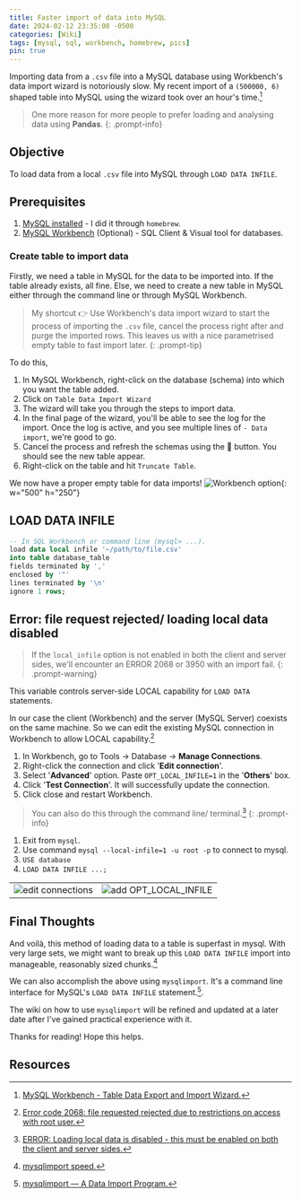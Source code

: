 ```yaml
---
title: Faster import of data into MySQL
date: 2024-02-12 23:35:00 -0500
categories: [Wiki]
tags: [mysql, sql, workbench, homebrew, pics]
pin: true
---
```


Importing data from a `.csv` file into a MySQL database using Workbench's data import wizard is 
notoriously slow. My recent import of a `(500000, 6)` shaped table into MySQL using the wizard took over an hour's
time.[^workbench]

> One more reason for more people to prefer loading and analysing data using **Pandas**.
{: .prompt-info}

## Objective
To load data from a local `.csv` file into MySQL through `LOAD DATA INFILE`.

## Prerequisites
1. [MySQL installed](https://formulae.brew.sh/formula/mysql) - I did it through `homebrew`.
2. [MySQL Workbench](https://dev.mysql.com/downloads/workbench/) 
(Optional) - SQL Client & Visual tool for databases.

### Create table to import data
Firstly, we need a table in MySQL for the data to be imported into. If the table already exists, all fine.
Else, we need to create a new table in MySQL either through the command line or through MySQL Workbench.

> My shortcut 👉 Use Workbench's data import wizard to start the process of importing 
> the `.csv` file, cancel the process right after and purge the imported rows. This leaves us with a nice
> parametrised empty table to fast import later.
{: .prompt-tip}

To do this,
1. In MySQL Workbench, right-click on the database (schema) into which you want the table added.
2. Click on `Table Data Import Wizard`
3. The wizard will take you through the steps to import data.
4. In the final page of the wizard, you'll be able to see the log for the import. Once the log is active,
and you see multiple lines of `- Data import`, we're good to go.
5. Cancel the process and refresh the schemas using the 🔄 button. You should see the new table appear.
6. Right-click on the table and hit `Truncate Table`.

We now have a proper empty table for data imports!
![Workbench option](wiki/20240212-workbench.png){: w="500" h="250"}

## LOAD DATA INFILE
```sql
-- In SQL Workbench or command line (mysql> ...).
load data local infile '~/path/to/file.csv'
into table database_table
fields terminated by ','
enclosed by '"'
lines terminated by '\n'
ignore 1 rows;
```
## Error: file request rejected/ loading local data disabled 
> If the `local_infile` option is not enabled in both the client and server sides, 
> we'll encounter an ERROR 2068 or 3950 with an import fail.
{: .prompt-warning}

This variable controls server-side LOCAL capability for `LOAD DATA` statements. 

In our case the client (Workbench) and the server (MySQL Server) coexists on the same machine.
So we can edit the existing MySQL connection in Workbench to allow LOCAL capability.[^error2068]

1. In Workbench, go to Tools -> Database -> **Manage Connections**.
2. Right-click the connection and click '**Edit connection**'.
3. Select '**Advanced**' option. Paste `OPT_LOCAL_INFILE=1` in the '**Others**' box.
5. Click '**Test Connection**'. It will successfully update the connection.
6. Click close and restart Workbench.

> You can also do this through the command line/ terminal.[^error3950]
{: .prompt-info}
1. Exit from `mysql`.
2. Use command `mysql --local-infile=1 -u root -p` to connect to mysql.
3. `USE database`
4. `LOAD DATA INFILE ...;`

| | |
|----------------------------------------------------|-----------------------------------|
|![edit connections](wiki/20240212-connections.png) | ![add OPT_LOCAL_INFILE](wiki/20240212-infile.png)|

## Final Thoughts
And voilà, this method of loading data to a table is superfast in mysql. 
With very large sets, we might want to break up this `LOAD DATA INFILE` import into manageable, 
reasonably sized chunks.[^speed]

We can also accomplish the above using `mysqlimport`. It's a command line interface for 
MySQL's `LOAD DATA INFILE` statement.[^mysqlimport].

The wiki on how to use `mysqlimport` will be refined and updated at a later date 
after I've gained practical experience with it.

Thanks for reading! Hope this helps.

## Resources
[^workbench]: [MySQL Workbench - Table Data Export and Import Wizard.](https://dev.mysql.com/doc/workbench/en/wb-admin-export-import-table.html)
[^mysqlimport]: [mysqlimport — A Data Import Program.](https://dev.mysql.com/doc/refman/8.0/en/mysqlimport.html)
[^error2068]: [Error code 2068: file requested rejected due to restrictions on access with root user.](https://stackoverflow.com/questions/63264360/error-code-2068-file-requested-rejected-due-to-restrictions-on-access-with-root)
[^error3950]: [ERROR: Loading local data is disabled - this must be enabled on both the client and server sides.](https://stackoverflow.com/questions/59993844/error-loading-local-data-is-disabled-this-must-be-enabled-on-both-the-client)
[^speed]:[mysqlimport speed.](https://stackoverflow.com/questions/51901271/mysqlimport-speed-tab-delimited-dump-files-vs-sql-format-files)